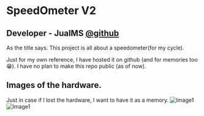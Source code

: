 # SpeedOmeter V2
## Developer - JuaIMS [@github](https://github.com/JuaIMS/SpeedOmeter_V2)

As the title says.
This project is all about a speedometer(for my cycle).

Just for my own reference, I have hosted it on github (and for memories too 😁).
I have no plan to make this repo public (as of now).
## Images of the hardware.
Just in case if I lost the hardware, I want to have it as a memory.
![Image1](https://imgur.com/a/rfhTck2)
![Image1](https://imgur.com/a/rfhTck2)
